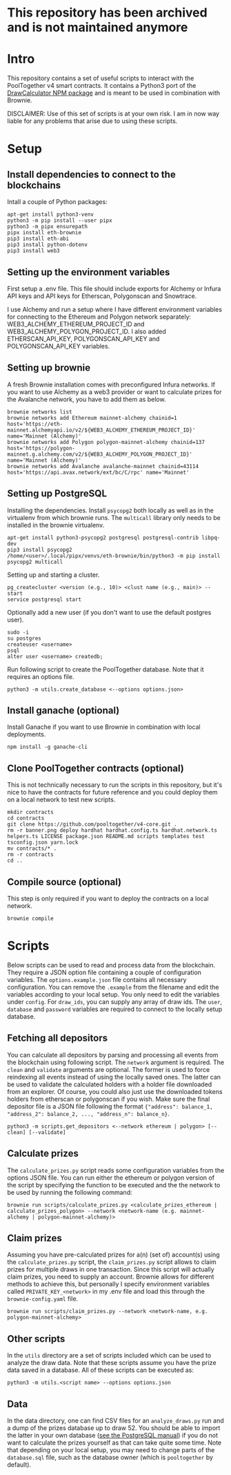 # This repository has been archived and is not maintained anymore

# Intro
This repository contains a set of useful scripts to interact with the PoolTogether v4 smart contracts. It contains a Python3 port of the [DrawCalculator NPM package](https://www.npmjs.com/package/@pooltogether/draw-calculator-js) and is meant to be used in combination with Brownie.

DISCLAIMER: Use of this set of scripts is at your own risk. I am in now way liable for any problems that arise due to using these scripts.

# Setup

## Install dependencies to connect to the blockchains

Intall a couple of Python packages:
```
apt-get install python3-venv
python3 -m pip install --user pipx
python3 -m pipx ensurepath
pipx install eth-brownie
pip3 install eth-abi
pip3 install python-dotenv
pip3 install web3
```
## Setting up the environment variables

First setup a .env file. This file should include exports for Alchemy or Infura API keys and API keys for Etherscan, Polygonscan and Snowtrace.

I use Alchemy and run a setup where I have different environment variables for connecting to the Ethereum and Polygon network separately: WEB3_ALCHEMY_ETHEREUM_PROJECT_ID and WEB3_ALCHEMY_POLYGON_PROJECT_ID. I also added ETHERSCAN_API_KEY, POLYGONSCAN_API_KEY and POLYGONSCAN_API_KEY variables.

## Setting up brownie

A fresh Brownie installation comes with preconfigured Infura networks. If you want to use Alchemy as a web3 provider or want to calculate prizes for the Avalanche network, you have to add them as below.

```
brownie networks list
brownie networks add Ethereum mainnet-alchemy chainid=1 host='https://eth-mainnet.alchemyapi.io/v2/${WEB3_ALCHEMY_ETHEREUM_PROJECT_ID}' name='Mainnet (Alchemy)'
brownie networks add Polygon polygon-mainnet-alchemy chainid=137 host='https://polygon-mainnet.g.alchemy.com/v2/${WEB3_ALCHEMY_POLYGON_PROJECT_ID}' name='Mainnet (Alchemy)'
brownie networks add Avalanche avalanche-mainnet chainid=43114 host='https://api.avax.network/ext/bc/C/rpc' name='Mainnet'
```

## Setting up PostgreSQL

Installing the dependencies. Install `psycopg2` both locally as well as in the virtualenv from which brownie runs. The `multicall` library only needs to be installed in the brownie virtualenv.

```
apt-get install python3-psycopg2 postgresql postgresql-contrib libpq-dev
pip3 install psycopg2
/home/<user>/.local/pipx/venvs/eth-brownie/bin/python3 -m pip install psycopg2 multicall
```

Setting up and starting a cluster.

```
pg_createcluster <version (e.g., 10)> <clust name (e.g., main)> --start
service postgresql start
```

Optionally add a new user (if you don't want to use the default postgres user).

```
sudo -i
su postgres
createuser <username>
psql
alter user <username> createdb;
```

Run following script to create the PoolTogether database. Note that it requires an options file.

```
python3 -m utils.create_database <--options options.json>
```

## Install ganache (optional)

Install Ganache if you want to use Brownie in combination with local deployments.

```
npm install -g ganache-cli
```

## Clone PoolTogether contracts (optional)

This is not technically necessary to run the scripts in this repository, but it's nice to have the contracts for future reference and you could deploy them on a local network to test new scripts.

```
mkdir contracts
cd contracts
git clone https://github.com/pooltogether/v4-core.git .
rm -r banner.png deploy hardhat hardhat.config.ts hardhat.network.ts helpers.ts LICENSE package.json README.md scripts templates test tsconfig.json yarn.lock
mv contracts/* .
rm -r contracts
cd ..
```

## Compile source (optional)

This step is only required if you want to deploy the contracts on a local network.

```
brownie compile
```

# Scripts

Below scripts can be used to read and process data from the blockchain. They require a JSON option file containing a couple of configuration variables. The `options.example.json` file contains all necessary configuration. You can remove the `.example` from the filename and edit the variables according to your local setup. You only need to edit the variables under `config`. For `draw_ids`, you can supply any array of draw ids. The `user`, `database` and `password` variables are required to connect to the locally setup database.

## Fetching all depositors

You can calculate all depositors by parsing and processing all events from the blockchain using following script. The `network` argument is required. The `clean` and `validate` arguments are optional. The former is used to force reindexing all events instead of using the locally saved ones. The latter can be used to validate the calculated holders with a holder file downloaded from an explorer. Of course, you could also just use the downloaded tokens holders from etherscan or polygonscan if you wish. Make sure the final depositor file is a JSON file following the format `{"address": balance_1, "address_2": balance_2, ..., "address_n": balance_n}`.

```
python3 -m scripts.get_depositors <--network ethereum | polygon> [--clean] [--validate]
```

## Calculate prizes

The `calculate_prizes.py` script reads some configuration variables from the options JSON file. You can run either the ethereum or polygon version of the script by specifying the function to be executed and the the network to be used by running the following command:

```
brownie run scripts/calculate_prizes.py <calculate_prizes_ethereum | calculate_prizes_polygon> --network <network-name (e.g. mainnet-alchemy | polygon-mainnet-alchemy)>
```

## Claim prizes

Assuming you have pre-calculated prizes for a(n) (set of) account(s) using the `calculate_prizes.py` script, the `claim_prizes.py` script allows to claim prizes for multiple draws in one transaction. Since this script will actually claim prizes, you need to supply an account. Brownie allows for different methods to achieve this, but personally I specify environment variables called `PRIVATE_KEY_<network>` in my .env file and load this through the `brownie-config.yaml` file.

```
brownie run scripts/claim_prizes.py --network <network-name, e.g. polygon-mainnet-alchemy>
```

## Other scripts

In the `utils` directory are a set of scripts included which can be used to analyze the draw data. Note that these scripts assume you have the prize data saved in a database. All of these scripts can be executed as:

```
python3 -m utils.<script name> --options options.json
```

## Data

In the data directory, one can find CSV files for an `analyze_draws.py` run and a dump of the prizes database up to draw 52. You should be able to import the latter in your own database ([see the PostgreSQL manual](https://www.postgresql.org/docs/14/backup-dump.html)) if you do not want to calculate the prizes yourself as that can take quite some time. Note that depending on your local setup, you may need to change parts of the `database.sql` file, such as the database owner (which is `pooltogether` by default).
